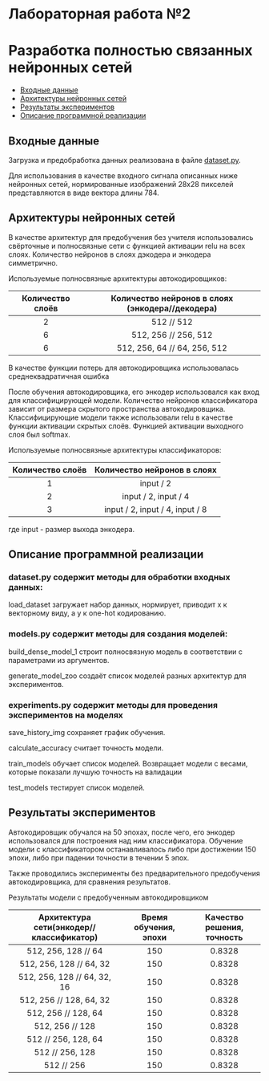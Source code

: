 # Лабораторная работа №2
# Разработка полностью связанных нейронных сетей

+ [Входные данные](#Format_input)
+ [Архитектуры нейронных сетей](#NN_architecture)
+ [Результаты экспериментов](#Results)
+ [Описание программной реализации](#Description)


## <a name="Format_input"></a>	Входные данные
Загрузка и предобработка данных реализована в файле [dataset.py](https://github.com/Edvard-Hagerup-Grieg/UNN-DeepLearningTeam/blob/report_lab2/lab2/dataset.py).


Для использования в качестве входного сигнала описанных ниже нейронных сетей, нормированные изображений 28x28 пикселей представляются в виде вектора длины 784.


## <a name="NN_architecture"></a>	Архитектуры нейронных сетей
В качестве архитектур для предобучения без учителя использовались свёрточные и полносвязные сети с функцией активации relu
на всех слоях. Количество нейронов в слоях дэкодера и энкодера симметрично.

Используемые полносвязные архитектуры автокодировщиков:

| Количество слоёв | Количество нейронов в слоях (энкодера//декодера) |
|:----------------:|:---------------------------:|
| 2 | 512 // 512 |
| 6 | 512, 256 // 256, 512 |
| 6 | 512, 256, 64 // 64, 256, 512 |

В качестве функции потерь для автокодировщика использовалась среднеквадратичная ошибка

После обучения автокодировщика, его энкодер использовался как вход для классифицирующей модели. Количество нейронов классификатора
зависит от размера скрытого пространства автокодировщика. Классифицирующие модели также использовали
relu в качестве функции активации скрытых слоёв. Функцией активации выходного слоя был softmax.

Используемые полносвязные архитектуры классификаторов:

| Количество слоёв | Количество нейронов в слоях |
|:----------------:|:---------------------------:|
| 1 | input / 2 |
| 2 | input / 2, input / 4 |
| 3 | input / 2, input / 4, input / 8 |

где input - размер выхода энкодера.

## <a name="Description"></a>	Описание программной реализации

### dataset.py содержит методы для обработки входных данных:

load_dataset загружает набор данных, нормирует, приводит x к векторному виду, а y к one-hot кодированию.

### models.py содержит методы для создания моделей:

build_dense_model_1 строит полносвязную модель в соответствии с параметрами из аргументов.

generate_model_zoo создаёт список моделей разных архитектур для экспериментов.

### experiments.py содержит методы для проведения экспериментов на моделях

save_history_img сохраняет график обучения.

calculate_accuracy считает точность модели.

train_models обучает список моделей. Возвращает модели с весами, которые показали лучшую точность на валидации

test_models тестирует список моделей.

## <a name="Results"></a>	Результаты экспериментов
Автокодировщик обучался на 50 эпохах, после чего, его энкодер использовался для построения над ним классификатора. 
Обучение модели с классификатором останавливалось либо при достижении 150 эпохи, либо при падении точности в течении 5 эпох.

Также проводились эксперименты без предварительного предобучения автокодировщика, для сравнения результатов.

Результаты модели с предобученным автокодировщиком

| Архитектура сети(энкодер//классификатор) | Время обучения, эпохи | Качество решения, точность|
|:----------------:|:---------------------------:|:----------------------:|
| 512, 256, 128 // 64 | 150 | 0.8328 |
| 512, 256, 128 // 64, 32 | 150 | 0.8328 |
| 512, 256, 128 // 64, 32, 16 | 150 | 0.8328 |
| 512, 256 // 128, 64, 32 | 150 | 0.8328 |
| 512, 256 // 128, 64 | 150 | 0.8328 |
| 512, 256 // 128| 150 | 0.8328 |
| 512 // 256, 128, 64 | 150 | 0.8328 |
| 512 // 256, 128 | 150 | 0.8328 |
| 512 // 256 | 150 | 0.8328 |
